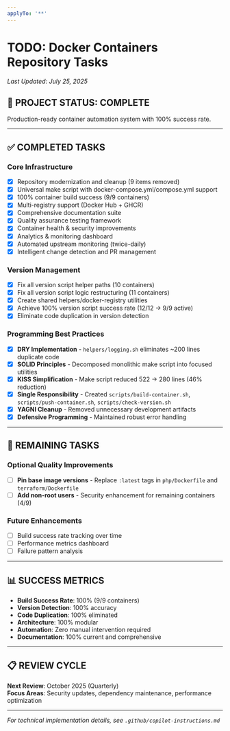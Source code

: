 ```yaml
---
applyTo: '**'
---
```

# TODO: Docker Containers Repository Tasks
*Last Updated: July 25, 2025*

## 🎯 **PROJECT STATUS: COMPLETE**

Production-ready container automation system with 100% success rate.

---

## ✅ **COMPLETED TASKS**

### **Core Infrastructure**
- [x] Repository modernization and cleanup (9 items removed)
- [x] Universal make script with docker-compose.yml/compose.yml support
- [x] 100% container build success (9/9 containers)  
- [x] Multi-registry support (Docker Hub + GHCR)
- [x] Comprehensive documentation suite
- [x] Quality assurance testing framework
- [x] Container health & security improvements
- [x] Analytics & monitoring dashboard
- [x] Automated upstream monitoring (twice-daily)
- [x] Intelligent change detection and PR management

### **Version Management**
- [x] Fix all version script helper paths (10 containers)
- [x] Fix all version script logic restructuring (11 containers) 
- [x] Create shared helpers/docker-registry utilities
- [x] Achieve 100% version script success rate (12/12 → 9/9 active)
- [x] Eliminate code duplication in version detection

### **Programming Best Practices** 
- [x] **DRY Implementation** - `helpers/logging.sh` eliminates ~200 lines duplicate code
- [x] **SOLID Principles** - Decomposed monolithic make script into focused utilities
- [x] **KISS Simplification** - Make script reduced 522 → 280 lines (46% reduction)
- [x] **Single Responsibility** - Created `scripts/build-container.sh`, `scripts/push-container.sh`, `scripts/check-version.sh`
- [x] **YAGNI Cleanup** - Removed unnecessary development artifacts
- [x] **Defensive Programming** - Maintained robust error handling

---

## 🔄 **REMAINING TASKS**

### **Optional Quality Improvements**
- [ ] **Pin base image versions** - Replace `:latest` tags in `php/Dockerfile` and `terraform/Dockerfile`
- [ ] **Add non-root users** - Security enhancement for remaining containers (4/9)

### **Future Enhancements**
- [ ] Build success rate tracking over time
- [ ] Performance metrics dashboard  
- [ ] Failure pattern analysis

---

## 📊 **SUCCESS METRICS**

- **Build Success Rate**: 100% (9/9 containers)
- **Version Detection**: 100% accuracy
- **Code Duplication**: 100% eliminated  
- **Architecture**: 100% modular
- **Automation**: Zero manual intervention required
- **Documentation**: 100% current and comprehensive

---

## 📋 **REVIEW CYCLE**

**Next Review**: October 2025 (Quarterly)  
**Focus Areas**: Security updates, dependency maintenance, performance optimization

---

*For technical implementation details, see `.github/copilot-instructions.md`*
